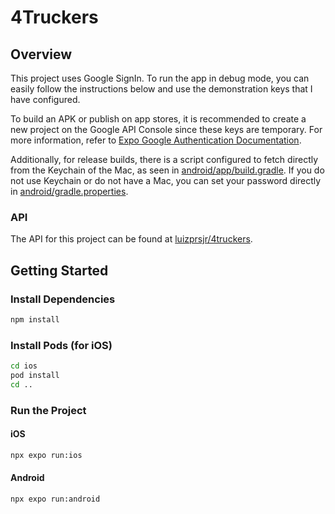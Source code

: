 # 4Truckers

## Overview

This project uses Google SignIn. To run the app in debug mode, you can easily follow the instructions below and use the demonstration keys that I have configured.

To build an APK or publish on app stores, it is recommended to create a new project on the Google API Console since these keys are temporary. For more information, refer to [Expo Google Authentication Documentation](https://docs.expo.dev/guides/google-authentication/).

Additionally, for release builds, there is a script configured to fetch directly from the Keychain of the Mac, as seen in [android/app/build.gradle](https://github.com/luizprsjr/4truckers-mobile/blob/main/android/app/build.gradle#L118). If you do not use Keychain or do not have a Mac, you can set your password directly in [android/gradle.properties](https://github.com/luizprsjr/4truckers-mobile/blob/main/android/gradle.properties#L61).

### API
The API for this project can be found at [luizprsjr/4truckers](https://github.com/luizprsjr/4truckers).

## Getting Started

### Install Dependencies

```bash
npm install
```

### Install Pods (for iOS)

```bash
cd ios
pod install
cd ..
```

### Run the Project

#### iOS

```bash
npx expo run:ios
```

#### Android

```bash
npx expo run:android
```